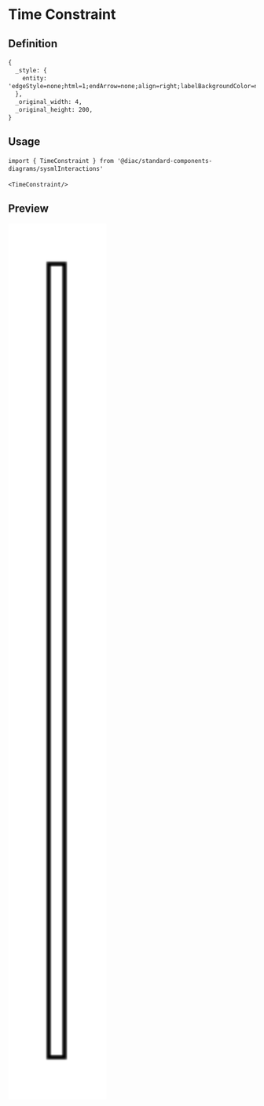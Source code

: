 # Time Constraint

## Definition

```
{
  _style: { 
    entity: 'edgeStyle=none;html=1;endArrow=none;align=right;labelBackgroundColor=none;',
  },
  _original_width: 4,
  _original_height: 200,
}
```

## Usage

```
import { TimeConstraint } from '@diac/standard-components-diagrams/sysmlInteractions'

<TimeConstraint/>
```

## Preview

<img src="./time-constraint.png" width="200"/>
